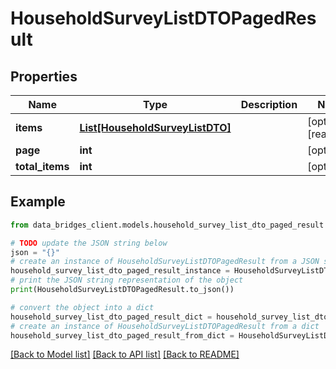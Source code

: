 # HouseholdSurveyListDTOPagedResult


## Properties

Name | Type | Description | Notes
------------ | ------------- | ------------- | -------------
**items** | [**List[HouseholdSurveyListDTO]**](HouseholdSurveyListDTO.md) |  | [optional] [readonly] 
**page** | **int** |  | [optional] 
**total_items** | **int** |  | [optional] 

## Example

```python
from data_bridges_client.models.household_survey_list_dto_paged_result import HouseholdSurveyListDTOPagedResult

# TODO update the JSON string below
json = "{}"
# create an instance of HouseholdSurveyListDTOPagedResult from a JSON string
household_survey_list_dto_paged_result_instance = HouseholdSurveyListDTOPagedResult.from_json(json)
# print the JSON string representation of the object
print(HouseholdSurveyListDTOPagedResult.to_json())

# convert the object into a dict
household_survey_list_dto_paged_result_dict = household_survey_list_dto_paged_result_instance.to_dict()
# create an instance of HouseholdSurveyListDTOPagedResult from a dict
household_survey_list_dto_paged_result_from_dict = HouseholdSurveyListDTOPagedResult.from_dict(household_survey_list_dto_paged_result_dict)
```
[[Back to Model list]](../README.md#documentation-for-models) [[Back to API list]](../README.md#documentation-for-api-endpoints) [[Back to README]](../README.md)


